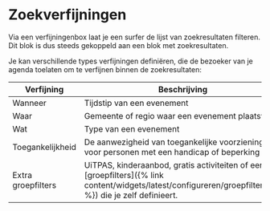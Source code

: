 ---
---

# Zoekverfijningen

Via een verfijningenbox laat je een surfer de lijst van zoekresultaten filteren. Dit blok is dus steeds gekoppeld aan een blok met zoekresultaten.

Je kan verschillende types verfijningen definiëren, die de bezoeker van je agenda toelaten om te verfijnen binnen de zoekresultaten:


| Verfijning| Beschrijving  | Voorbeeld | 
| -- | -- | -- | 
| Wanneer | Tijdstip van een evenement | ```Dit weekend``` | 
| Waar | Gemeente of regio waar een evenement plaatsvindt | ```Zerkegem``` | 
| Wat | Type van een evenement | ```concert``` | 
| Toegankelijkheid | De aanwezigheid van toegankelijke voorzieningen voor personen met een handicap of beperking | ```Toegankelijk sanitair``` | 
| Extra groepfilters | UiTPAS, kinderaanbod, gratis activiteiten of een [groepfilters]({% link content/widgets/latest/configureren/groepfilters.md %}) die je zelf definieert. | ```Voor UiTPAS -en Paspartoe``` | 

